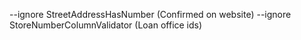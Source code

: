 --ignore StreetAddressHasNumber (Confirmed on website)
--ignore StoreNumberColumnValidator (Loan office ids)
